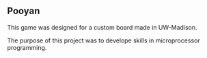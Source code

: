 ## Pooyan

This game was designed for a custom board made in UW-Madison.

The purpose of this project was to develope skills in microprocessor programming.
